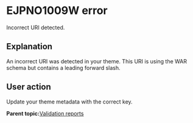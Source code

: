 # EJPNO1009W error

Incorrect URI detected.

## Explanation

An incorrect URI was detected in your theme. This URI is using the WAR schema but contains a leading forward slash.

## User action

Update your theme metadata with the correct key.

**Parent topic:**[Validation reports](../dev-theme/themopt_an_val_reports.md)

